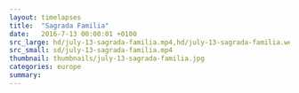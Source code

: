 ```yaml
---
layout: timelapses
title:  "Sagrada Familia"
date:   2016-7-13 00:00:01 +0100
src_large: hd/july-13-sagrada-familia.mp4,hd/july-13-sagrada-familia.webm
src_small: sd/july-13-sagrada-familia.mp4
thumbnail: thumbnails/july-13-sagrada-familia.jpg
categories: europe
summary:
---
```

